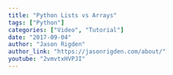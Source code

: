 ```yaml
---
title: "Python Lists vs Arrays"
tags: ["Python"]
categories: ["Video", "Tutorial"]
date: "2017-09-04"
author: "Jason Rigden"
author_link: "https://jasonrigden.com/about/"
youtube: "2vmvtxHVPJI"
---
```

